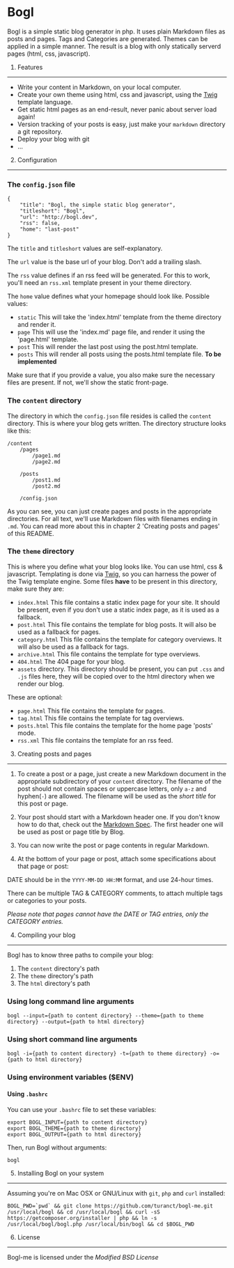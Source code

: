 Bogl
========================================


Bogl is a simple static blog generator in php. It uses plain Markdown files as posts and pages. Tags and Categories are generated. Themes can be applied in a simple manner. The result is a blog with only statically serverd pages (html, css, javascript).



1. Features
----------------------------------------

* Write your content in Markdown, on your local computer.
* Create your own theme using html, css and javascript, using the [Twig](http://twig.sensiolabs.org/documentation) template language.
* Get static html pages as an end-result, never panic about server load again!
* Version tracking of your posts is easy, just make your `markdown` directory a git repository.
* Deploy your blog with git
* ...



2. Configuration
----------------------------------------

### The `config.json` file

	{
		"title": "Bogl, the simple static blog generator",
		"titleshort": "Bogl",
		"url": "http://bogl.dev",
		"rss": false,
		"home": "last-post"
	}

The `title` and `titleshort` values are self-explanatory.

The `url` value is the base url of your blog. Don't add a trailing slash.

The `rss` value defines if an rss feed will be generated. For this to work, you'll need an `rss.xml` template present in your theme directory.

The `home` value defines what your homepage should look like. Possible values:

* `static` This will take the 'index.html' template from the theme directory and render it.
* `page` This will use the 'index.md' page file, and render it using the 'page.html' template.
* `post` This will render the last post using the post.html template.
* `posts` This will render all posts using the posts.html template file. **To be implemented**

Make sure that if you provide a value, you also make sure the necessary files are present. If not, we'll show the static front-page.



### The `content` directory

The directory in which the `config.json` file resides is called the `content` directory. This is where your blog gets written. The directory structure looks like this:

	/content
		/pages
			/page1.md
			/page2.md

		/posts
			/post1.md
			/post2.md

		/config.json

As you can see, you can just create pages and posts in the appropriate directories. For all text, we'll use Markdown files with filenames ending in `.md`. You can read more about this in chapter 2 'Creating posts and pages' of this README.



### The `theme` directory

This is where you define what your blog looks like. You can use html, css & javascript. Templating is done via [Twig](http://twig.sensiolabs.org/documentation), so you can harness the power of the Twig template engine. Some files **have** to be present in this directory, make sure they are:

* `index.html` This file contains a static index page for your site. It should be present, even if you don't use a static index page, as it is used as a fallback.
* `post.html` This file contains the template for blog posts. It will also be used as a fallback for pages.
* `category.html` This file contains the template for category overviews. It will also be used as a fallback for tags.
* `archive.html` This file contains the template for type overviews.
* `404.html` The 404 page for your blog.
* `assets` directory. This directory should be present, you can put `.css` and `.js` files here, they will be copied over to the html directory when we render our blog.

These are optional:

* `page.html` This file contains the template for pages.
* `tag.html` This file contains the template for tag overviews.
* `posts.html` This file contains the template for the home page 'posts' mode.
* `rss.xml` This file contains the template for an rss feed.



3. Creating posts and pages
----------------------------------------

1. To create a post or a page, just create a new Markdown document in the appropriate subdirectory of your `content` directory. The filename of the post should not contain spaces or uppercase letters, only `a-z` and hyphen(`-`) are allowed. The filename will be used as the *short title* for this post or page.
2. Your post should start with a Markdown header one. If you don't know how to do that, check out the [Markdown Spec](http://daringfireball.net/projects/markdown/). The first header one will be used as post or page title by Blog.
3. You can now write the post or page contents in regular Markdown.
4. At the bottom of your page or post, attach some specifications about that page or post:

	<!-- DATE: 2013-09-21 13:36 -->
	<!-- TAG: welcome -->
	<!-- TAG: intro -->
	<!-- CATEGORY: intro -->

DATE should be in the `YYYY-MM-DD HH:MM` format, and use 24-hour times.

There can be multiple TAG & CATEGORY comments, to attach multiple tags or categories to your posts.

*Please note that pages cannot have the DATE or TAG entries, only the CATEGORY entries.*



4. Compiling your blog
----------------------------------------

Bogl has to know three paths to compile your blog:

1. The `content` directory's path
2. The `theme` directory's path
3. The `html` directory's path


### Using long command line arguments

	bogl --input={path to content directory} --theme={path to theme directory} --output={path to html directory}

### Using short command line arguments

	bogl -i={path to content directory} -t={path to theme directory} -o={path to html directory}

### Using environment variables ($ENV)

#### Using `.bashrc`

You can use your `.bashrc` file to set these variables:

	export BOGL_INPUT={path to content directory}
	export BOGL_THEME={path to theme directory}
	export BOGL_OUTPUT={path to html directory}

Then, run Bogl without arguments:

	bogl



5. Installing Bogl on your system
----------------------------------------

Assuming you're on Mac OSX or GNU/Linux with `git`, `php` and `curl` installed:

	BOGL_PWD=`pwd` && git clone https://github.com/turanct/bogl-me.git /usr/local/bogl && cd /usr/local/bogl && curl -sS https://getcomposer.org/installer | php && ln -s /usr/local/bogl/bogl.php /usr/local/bin/bogl && cd $BOGL_PWD



6. License
----------------------------------------

Bogl-me is licensed under the *Modified BSD License*
